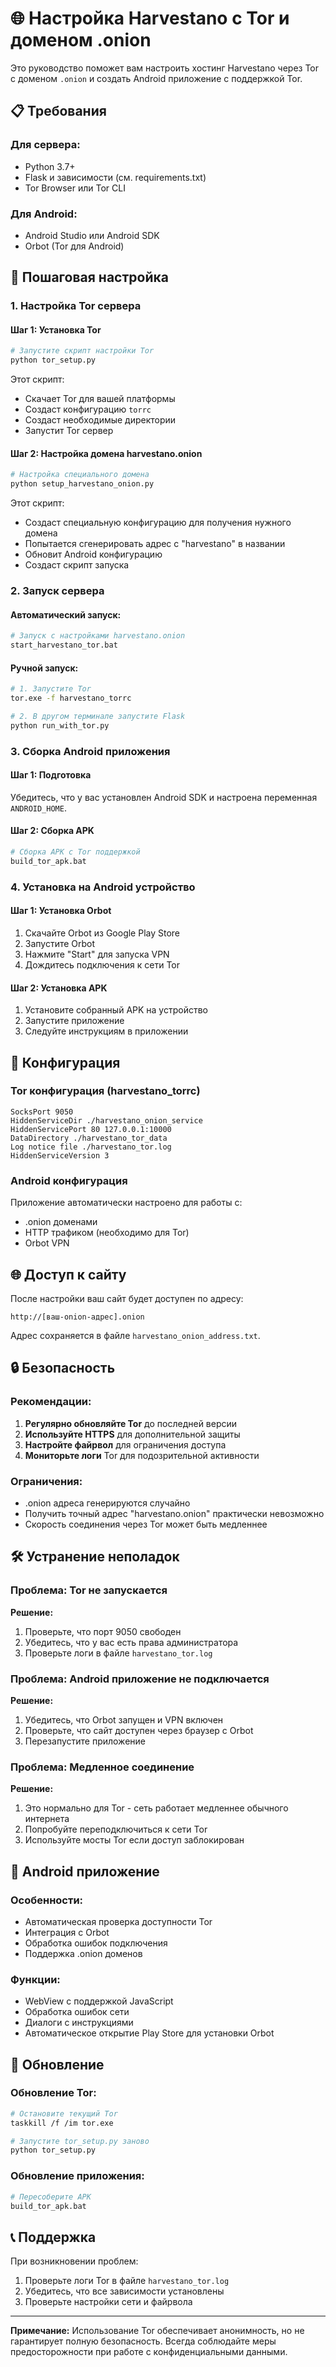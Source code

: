 # 🌐 Настройка Harvestano с Tor и доменом .onion

Это руководство поможет вам настроить хостинг Harvestano через Tor с доменом `.onion` и создать Android приложение с поддержкой Tor.

## 📋 Требования

### Для сервера:
- Python 3.7+
- Flask и зависимости (см. requirements.txt)
- Tor Browser или Tor CLI

### Для Android:
- Android Studio или Android SDK
- Orbot (Tor для Android)

## 🚀 Пошаговая настройка

### 1. Настройка Tor сервера

#### Шаг 1: Установка Tor
```bash
# Запустите скрипт настройки Tor
python tor_setup.py
```

Этот скрипт:
- Скачает Tor для вашей платформы
- Создаст конфигурацию `torrc`
- Создаст необходимые директории
- Запустит Tor сервер

#### Шаг 2: Настройка домена harvestano.onion
```bash
# Настройка специального домена
python setup_harvestano_onion.py
```

Этот скрипт:
- Создаст специальную конфигурацию для получения нужного домена
- Попытается сгенерировать адрес с "harvestano" в названии
- Обновит Android конфигурацию
- Создаст скрипт запуска

### 2. Запуск сервера

#### Автоматический запуск:
```bash
# Запуск с настройками harvestano.onion
start_harvestano_tor.bat
```

#### Ручной запуск:
```bash
# 1. Запустите Tor
tor.exe -f harvestano_torrc

# 2. В другом терминале запустите Flask
python run_with_tor.py
```

### 3. Сборка Android приложения

#### Шаг 1: Подготовка
Убедитесь, что у вас установлен Android SDK и настроена переменная `ANDROID_HOME`.

#### Шаг 2: Сборка APK
```bash
# Сборка APK с Tor поддержкой
build_tor_apk.bat
```

### 4. Установка на Android устройство

#### Шаг 1: Установка Orbot
1. Скачайте Orbot из Google Play Store
2. Запустите Orbot
3. Нажмите "Start" для запуска VPN
4. Дождитесь подключения к сети Tor

#### Шаг 2: Установка APK
1. Установите собранный APK на устройство
2. Запустите приложение
3. Следуйте инструкциям в приложении

## 🔧 Конфигурация

### Tor конфигурация (harvestano_torrc)
```
SocksPort 9050
HiddenServiceDir ./harvestano_onion_service
HiddenServicePort 80 127.0.0.1:10000
DataDirectory ./harvestano_tor_data
Log notice file ./harvestano_tor.log
HiddenServiceVersion 3
```

### Android конфигурация
Приложение автоматически настроено для работы с:
- .onion доменами
- HTTP трафиком (необходимо для Tor)
- Orbot VPN

## 🌐 Доступ к сайту

После настройки ваш сайт будет доступен по адресу:
```
http://[ваш-onion-адрес].onion
```

Адрес сохраняется в файле `harvestano_onion_address.txt`.

## 🔒 Безопасность

### Рекомендации:
1. **Регулярно обновляйте Tor** до последней версии
2. **Используйте HTTPS** для дополнительной защиты
3. **Настройте файрвол** для ограничения доступа
4. **Мониторьте логи** Tor для подозрительной активности

### Ограничения:
- .onion адреса генерируются случайно
- Получить точный адрес "harvestano.onion" практически невозможно
- Скорость соединения через Tor может быть медленнее

## 🛠️ Устранение неполадок

### Проблема: Tor не запускается
**Решение:**
1. Проверьте, что порт 9050 свободен
2. Убедитесь, что у вас есть права администратора
3. Проверьте логи в файле `harvestano_tor.log`

### Проблема: Android приложение не подключается
**Решение:**
1. Убедитесь, что Orbot запущен и VPN включен
2. Проверьте, что сайт доступен через браузер с Orbot
3. Перезапустите приложение

### Проблема: Медленное соединение
**Решение:**
1. Это нормально для Tor - сеть работает медленнее обычного интернета
2. Попробуйте переподключиться к сети Tor
3. Используйте мосты Tor если доступ заблокирован

## 📱 Android приложение

### Особенности:
- Автоматическая проверка доступности Tor
- Интеграция с Orbot
- Обработка ошибок подключения
- Поддержка .onion доменов

### Функции:
- WebView с поддержкой JavaScript
- Обработка ошибок сети
- Диалоги с инструкциями
- Автоматическое открытие Play Store для установки Orbot

## 🔄 Обновление

### Обновление Tor:
```bash
# Остановите текущий Tor
taskkill /f /im tor.exe

# Запустите tor_setup.py заново
python tor_setup.py
```

### Обновление приложения:
```bash
# Пересоберите APK
build_tor_apk.bat
```

## 📞 Поддержка

При возникновении проблем:
1. Проверьте логи Tor в файле `harvestano_tor.log`
2. Убедитесь, что все зависимости установлены
3. Проверьте настройки сети и файрвола

---

**Примечание:** Использование Tor обеспечивает анонимность, но не гарантирует полную безопасность. Всегда соблюдайте меры предосторожности при работе с конфиденциальными данными. 